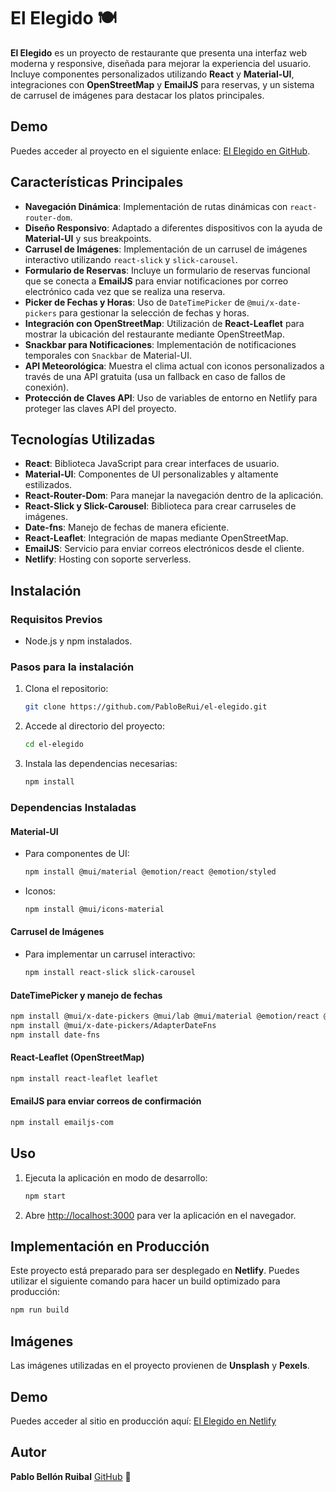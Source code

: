# El Elegido 🍽️

**El Elegido** es un proyecto de restaurante que presenta una interfaz web moderna y responsive, diseñada para mejorar la experiencia del usuario. Incluye componentes personalizados utilizando **React** y **Material-UI**, integraciones con **OpenStreetMap** y **EmailJS** para reservas, y un sistema de carrusel de imágenes para destacar los platos principales.

## Demo

Puedes acceder al proyecto en el siguiente enlace: [El Elegido en GitHub](https://github.com/PabloBeRui/el-elegido).

## Características Principales

- **Navegación Dinámica**: Implementación de rutas dinámicas con `react-router-dom`.
- **Diseño Responsivo**: Adaptado a diferentes dispositivos con la ayuda de **Material-UI** y sus breakpoints.
- **Carrusel de Imágenes**: Implementación de un carrusel de imágenes interactivo utilizando `react-slick` y `slick-carousel`.
- **Formulario de Reservas**: Incluye un formulario de reservas funcional que se conecta a **EmailJS** para enviar notificaciones por correo electrónico cada vez que se realiza una reserva.
- **Picker de Fechas y Horas**: Uso de `DateTimePicker` de `@mui/x-date-pickers` para gestionar la selección de fechas y horas.
- **Integración con OpenStreetMap**: Utilización de **React-Leaflet** para mostrar la ubicación del restaurante mediante OpenStreetMap.
- **Snackbar para Notificaciones**: Implementación de notificaciones temporales con `Snackbar` de Material-UI.
- **API Meteorológica**: Muestra el clima actual con iconos personalizados a través de una API gratuita (usa un fallback en caso de fallos de conexión).
- **Protección de Claves API**: Uso de variables de entorno en Netlify para proteger las claves API del proyecto.

## Tecnologías Utilizadas

- **React**: Biblioteca JavaScript para crear interfaces de usuario.
- **Material-UI**: Componentes de UI personalizables y altamente estilizados.
- **React-Router-Dom**: Para manejar la navegación dentro de la aplicación.
- **React-Slick y Slick-Carousel**: Biblioteca para crear carruseles de imágenes.
- **Date-fns**: Manejo de fechas de manera eficiente.
- **React-Leaflet**: Integración de mapas mediante OpenStreetMap.
- **EmailJS**: Servicio para enviar correos electrónicos desde el cliente.
- **Netlify**: Hosting con soporte serverless.

## Instalación

### Requisitos Previos

- Node.js y npm instalados.

### Pasos para la instalación

1. Clona el repositorio:
   ```bash
   git clone https://github.com/PabloBeRui/el-elegido.git
   ```
2. Accede al directorio del proyecto:
   ```bash
   cd el-elegido
   ```
3. Instala las dependencias necesarias:
   ```bash
   npm install
   ```

### Dependencias Instaladas

#### Material-UI

- Para componentes de UI:
  ```bash
  npm install @mui/material @emotion/react @emotion/styled
  ```
- Iconos:
  ```bash
  npm install @mui/icons-material
  ```

#### Carrusel de Imágenes

- Para implementar un carrusel interactivo:
  ```bash
  npm install react-slick slick-carousel
  ```

#### DateTimePicker y manejo de fechas

```bash
npm install @mui/x-date-pickers @mui/lab @mui/material @emotion/react @emotion/styled
npm install @mui/x-date-pickers/AdapterDateFns
npm install date-fns
```

#### React-Leaflet (OpenStreetMap)

```bash
npm install react-leaflet leaflet
```

#### EmailJS para enviar correos de confirmación

```bash
npm install emailjs-com
```

## Uso

1. Ejecuta la aplicación en modo de desarrollo:
   ```bash
   npm start
   ```
2. Abre [http://localhost:3000](http://localhost:3000) para ver la aplicación en el navegador.

## Implementación en Producción

Este proyecto está preparado para ser desplegado en **Netlify**. Puedes utilizar el siguiente comando para hacer un build optimizado para producción:

```bash
npm run build
```

## Imágenes

Las imágenes utilizadas en el proyecto provienen de **Unsplash** y **Pexels**.

## Demo

Puedes acceder al sitio en producción aquí: [El Elegido en Netlify](https://elelegido.netlify.app/)

## Autor

**Pablo Bellón Ruibal** [GitHub](https://github.com/PabloBeRui) 👷
